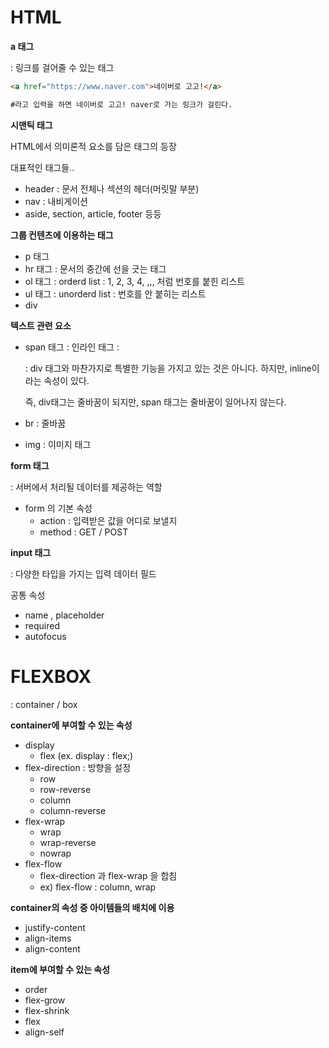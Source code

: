 # HTML

**a 태그**

: 링크를 걸어줄 수 있는 태그

```html
<a href="https://www.naver.com">네이버로 고고!</a>

#라고 입력을 하면 네이버로 고고! naver로 가는 링크가 걸린다.
```



**시맨틱 태그**

HTML에서 의미론적 요소를 담은 태그의 등장

대표적인 태그들..

- header : 문서 전체나 섹션의 헤더(머릿말 부분)
- nav : 내비게이션
- aside, section, article, footer 등등



**그룹 컨텐츠에 이용하는 태그**

- p 태그
- hr 태그 : 문서의 중간에 선을 긋는 태그
- ol 태그 : orderd list :  1, 2, 3, 4, ,,, 처럼 번호를 붙힌 리스트
- ul 태그 : unorderd list : 번호를 안 붙히는 리스트
- div



**텍스트 관련 요소**

- span 태그 : 인라인 태그 : 

  : div  태그와 마찬가지로 특별한 기능을 가지고 있는 것은 아니다. 하지만, inline이라는 속성이 있다.

  즉, div태그는 줄바꿈이 되지만, span 태그는 줄바꿈이 일어나지 않는다.

- br :  줄바꿈

- img :  이미지 태그



**form 태그**

: 서버에서 처리될 데이터를 제공하는 역할

- form 의 기본 속성
  - action : 입력받은 값을 어디로 보낼지
  - method : GET / POST



**input 태그**

: 다양한 타입을 가지는 입력 데이터 필드

공통 속성

- name , placeholder
- required
- autofocus















# FLEXBOX

: container / box

**container에 부여할 수 있는 속성**

- display
  - flex (ex. display : flex;)
- flex-direction : 방향을 설정
  - row
  - row-reverse
  - column
  - column-reverse
- flex-wrap
  - wrap 
  - wrap-reverse
  - nowrap
- flex-flow
  - flex-direction 과 flex-wrap 을 합침
  - ex) flex-flow : column, wrap 



**container의 속성 중 아이템들의 배치에 이용**

- justify-content
- align-items
- align-content

**item에 부여할 수 있는 속성**

- order
- flex-grow
- flex-shrink
- flex
- align-self















